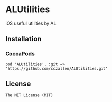 ALUtilities
================


iOS useful utilities by AL


## Installation

### [CocoaPods](http://www.cocoapods.org)

`pod 'ALUtilities', :git => 'https://github.com/cczallen/ALUtilities.git'`


## License

    The MIT License (MIT)